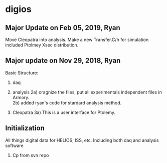 # digios
## Major Update on Feb 05, 2019, Ryan
Move Cleopatra into analysis.
Make a new Transfer.C/h for simulation included Ptolmey Xsec distribution.

## Major  update on Nov 29, 2018, Ryan
Basic Structure:
1) daq
2) analysis
2a) oragnize the files, put all experimentals independent files in Armory.  
2b) added ryan's code for stardard analysis method. 

3) Cleopatra
3a) This is a user interface for Ptolemy.
 
## Initialization
All things digital data for HELIOS, ISS, etc. Including both daq and analysis software
1) Cp from svn repo
